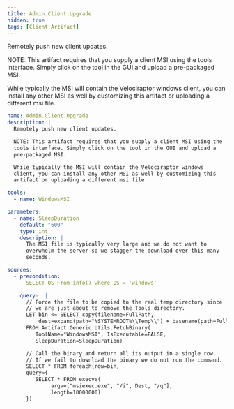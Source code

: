 ```yaml
---
title: Admin.Client.Upgrade
hidden: true
tags: [Client Artifact]
---
```


Remotely push new client updates.

NOTE: This artifact requires that you supply a client MSI using the
tools interface. Simply click on the tool in the GUI and upload a
pre-packaged MSI.

While typically the MSI will contain the Velociraptor windows
client, you can install any other MSI as well by customizing this
artifact or uploading a different msi file.


```yaml
name: Admin.Client.Upgrade
description: |
  Remotely push new client updates.

  NOTE: This artifact requires that you supply a client MSI using the
  tools interface. Simply click on the tool in the GUI and upload a
  pre-packaged MSI.

  While typically the MSI will contain the Velociraptor windows
  client, you can install any other MSI as well by customizing this
  artifact or uploading a different msi file.

tools:
  - name: WindowsMSI

parameters:
  - name: SleepDuration
    default: "600"
    type: int
    description: |
      The MSI file is typically very large and we do not want to
      overwhelm the server so we stagger the download over this many
      seconds.

sources:
  - precondition:
      SELECT OS From info() where OS = 'windows'

    query:  |
      // Force the file to be copied to the real temp directory since
      // we are just about to remove the Tools directory.
      LET bin <= SELECT copy(filename=FullPath,
          dest=expand(path="%SYSTEMROOT%\\Temp\\") + basename(path=FullPath)) AS Dest
      FROM Artifact.Generic.Utils.FetchBinary(
         ToolName="WindowsMSI", IsExecutable=FALSE,
         SleepDuration=SleepDuration)

      // Call the binary and return all its output in a single row.
      // If we fail to download the binary we do not run the command.
      SELECT * FROM foreach(row=bin,
      query={
         SELECT * FROM execve(
              argv=["msiexec.exe", "/i", Dest, "/q"],
              length=10000000)
      })

```
